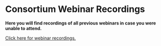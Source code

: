 # Consortium Webinar Recordings

**Here you will find recordings of all previous webinars in case you were unable to attend.**

[Click here for webinar recordings.](https://youtube.com/playlist?list=PL9LSVYTF76X_khB_pQKdoDd20zH4aRuIL)
